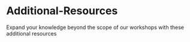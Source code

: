 # Additional-Resources
Expand your knowledge beyond the scope of our workshops with these additional resources
